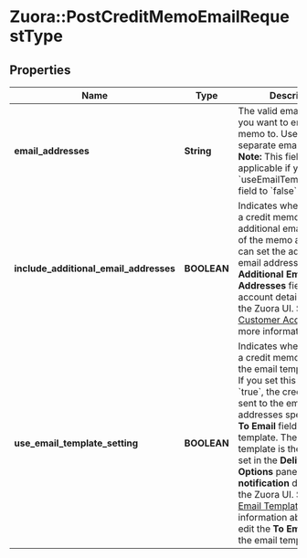 # Zuora::PostCreditMemoEmailRequestType

## Properties
Name | Type | Description | Notes
------------ | ------------- | ------------- | -------------
**email_addresses** | **String** | The valid email addresses you want to email a credit memo to. Use commas to separate email addresses.  **Note:** This field is only applicable if you set the &#x60;useEmailTemplateSetting&#x60; field to &#x60;false&#x60;.  | [optional] 
**include_additional_email_addresses** | **BOOLEAN** | Indicates whether to send a credit memo to the additional email addresses of the memo account.    You can set the additional email addresses in the **Additional Email Addresses** field on the account detail page from the Zuora UI. See [Create a Customer Account](https://knowledgecenter.zuora.com/BC_Subscription_Management/Customer_Accounts/B_Create_a_Customer_Account#section_2) for more information.  | [optional] [default to false]
**use_email_template_setting** | **BOOLEAN** | Indicates whether to email a credit memo based on the email template setting.   If you set this field to &#x60;true&#x60;, the credit memo is sent to the email addresses specified in the **To Email** field of the email template. The email template is the one you set in the **Delivery Options** panel of the **Edit notification** dialog from the Zuora UI. See [Edit Email Templates](https://knowledgecenter.zuora.com/CF_Users_and_Administrators/Notifications/Create_Email_Templates) for more information about how to edit the **To Email** field in the email template.  | [optional] [default to false]



